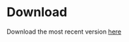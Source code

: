 # Download
Download the most recent version [here](https://github.com/hermiteve/PaintRogue/releases)
